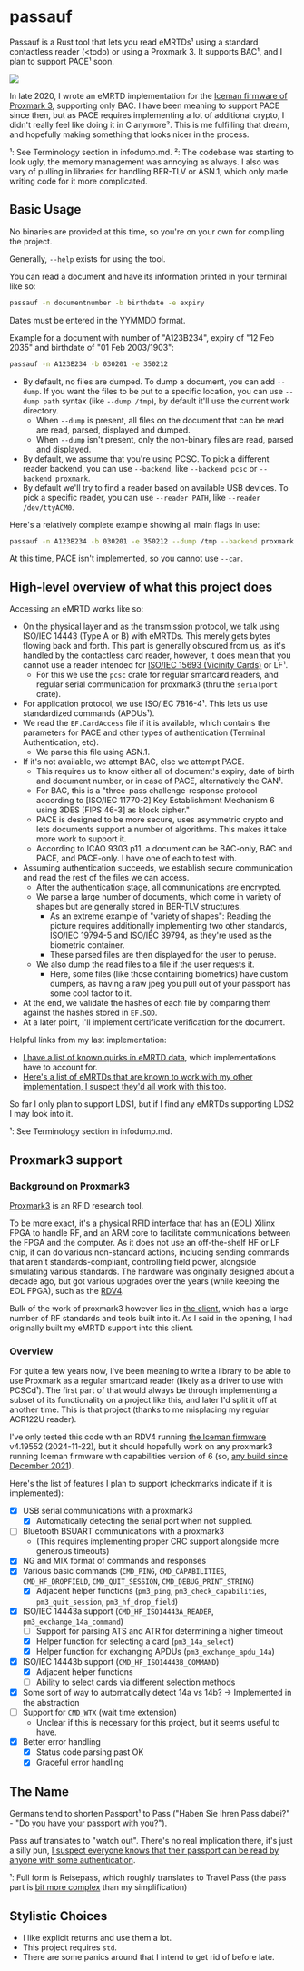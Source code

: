 # passauf

Passauf is a Rust tool that lets you read eMRTDs¹ using a standard contactless reader (\<todo) or using a Proxmark 3. It supports BAC¹, and I plan to support PACE¹ soon.

![](https://elixi.re/i/7vim01so3o.png)

In late 2020, I wrote an eMRTD implementation for the [Iceman firmware of Proxmark 3](https://github.com/RfidResearchGroup/proxmark3), supporting only BAC. I have been meaning to support PACE since then, but as PACE requires implementing a lot of additional crypto, I didn't really feel like doing it in C anymore². This is me fulfilling that dream, and hopefully making something that looks nicer in the process.

¹: See Terminology section in infodump.md.
²: The codebase was starting to look ugly, the memory management was annoying as always. I also was vary of pulling in libraries for handling BER-TLV or ASN.1, which only made writing code for it more complicated.

## Basic Usage

No binaries are provided at this time, so you're on your own for compiling the project.

Generally, `--help` exists for using the tool.

You can read a document and have its information printed in your terminal like so:
```bash
passauf -n documentnumber -b birthdate -e expiry
```

Dates must be entered in the YYMMDD format.

Example for a document with number of "A123B234", expiry of "12 Feb 2035" and birthdate of "01 Feb 2003/1903":
```bash
passauf -n A123B234 -b 030201 -e 350212
```

- By default, no files are dumped. To dump a document, you can add `--dump`. If you want the files to be put to a specific location, you can use `--dump path` syntax (like `--dump /tmp`), by default it'll use the current work directory.
    - When `--dump` is present, all files on the document that can be read are read, parsed, displayed and dumped.
    - When `--dump` isn't present, only the non-binary files are read, parsed and displayed.
- By default, we assume that you're using PCSC. To pick a different reader backend, you can use `--backend`, like `--backend pcsc` or `--backend proxmark`.
- By default we'll try to find a reader based on available USB devices. To pick a specific reader, you can use `--reader PATH`, like `--reader /dev/ttyACM0`.

Here's a relatively complete example showing all main flags in use:
```bash
passauf -n A123B234 -b 030201 -e 350212 --dump /tmp --backend proxmark --reader /dev/ttyACM0
```

At this time, PACE isn't implemented, so you cannot use `--can`.

## High-level overview of what this project does

Accessing an eMRTD works like so:

- On the physical layer and as the transmission protocol, we talk using ISO/IEC 14443 (Type A or B) with eMRTDs. This merely gets bytes flowing back and forth. This part is generally obscured from us, as it's handled by the contactless card reader, however, it does mean that you cannot use a reader intended for [ISO/IEC 15693 (Vicinity Cards)](https://en.wikipedia.org/wiki/ISO/IEC_15693) or LF¹.
    - For this we use the `pcsc` crate for regular smartcard readers, and regular serial communication for proxmark3 (thru the `serialport` crate).
- For application protocol, we use ISO/IEC 7816-4¹. This lets us use standardized commands (APDUs¹).
- We read the `EF.CardAccess` file if it is available, which contains the parameters for PACE and other types of authentication (Terminal Authentication, etc).
    - We parse this file using ASN.1.
- If it's not available, we attempt BAC, else we attempt PACE.
    - This requires us to know either all of document's expiry, date of birth and document number, or in case of PACE, alternatively the CAN¹.
    - For BAC, this is a "three-pass challenge-response protocol according to [ISO/IEC 11770-2] Key Establishment Mechanism 6 using 3DES [FIPS 46-3] as block cipher."
    - PACE is designed to be more secure, uses asymmetric crypto and lets documents support a number of algorithms. This makes it take more work to support it.
    - According to ICAO 9303 p11, a document can be BAC-only, BAC and PACE, and PACE-only. I have one of each to test with.
- Assuming authentication succeeds, we establish secure communication and read the rest of the files we can access.
    - After the authentication stage, all communications are encrypted.
    - We parse a large number of documents, which come in variety of shapes but are generally stored in BER-TLV structures.
        - As an extreme example of "variety of shapes": Reading the picture requires additionally implementing two other standards, ISO/IEC 19794-5 and ISO/IEC 39794, as they're used as the biometric container.
        - These parsed files are then displayed for the user to peruse.
    - We also dump the read files to a file if the user requests it.
        - Here, some files (like those containing biometrics) have custom dumpers, as having a raw jpeg you pull out of your passport has some cool factor to it.
- At the end, we validate the hashes of each file by comparing them against the hashes stored in `EF.SOD`.
- At a later point, I'll implement certificate verification for the document.

Helpful links from my last implementation:
- [I have a list of known quirks in eMRTD data](https://wf.lavatech.top/aves-tech-notes/emrtd-data-quirks), which implementations have to account for.
- [Here's a list of eMRTDs that are known to work with my other implementation, I suspect they'd all work with this too](https://github.com/RfidResearchGroup/proxmark3/issues/1117).

So far I only plan to support LDS1, but if I find any eMRTDs supporting LDS2 I may look into it.

¹: See Terminology section in infodump.md.

## Proxmark3 support

### Background on Proxmark3

[Proxmark3](https://en.wikipedia.org/wiki/Proxmark3) is an RFID research tool.

To be more exact, it's a physical RFID interface that has an (EOL) Xilinx FPGA to handle RF, and an ARM core to facilitate communications between the FPGA and the computer. As it does not use an off-the-shelf HF or LF chip, it can do various non-standard actions, including sending commands that aren't standards-compliant, controlling field power, alongside simulating various standards. The hardware was originally designed about a decade ago, but got various upgrades over the years (while keeping the EOL FPGA), such as the [RDV4](https://lab401.com/en-de/products/proxmark-3-rdv4).

Bulk of the work of proxmark3 however lies in [the client](https://github.com/RfidResearchGroup/proxmark3), which has a large number of RF standards and tools built into it. As I said in the opening, I had originally built my eMRTD support into this client.

### Overview

For quite a few years now, I've been meaning to write a library to be able to use Proxmark as a regular smartcard reader (likely as a driver to use with PCSCd¹). The first part of that would always be through implementing a subset of its functionality on a project like this, and later I'd split it off at another time. This is that project (thanks to me misplacing my regular ACR122U reader).

I've only tested this code with an RDV4 running [the Iceman firmware](https://github.com/RfidResearchGroup/proxmark3) v4.19552 (2024-11-22), but it should hopefully work on any proxmark3 running Iceman firmware with capabilities version of 6 (so, [any build since December 2021](https://github.com/RfidResearchGroup/proxmark3/commit/69ea599fee3cd95474b7dfb79027760da312a8fa)).

Here's the list of features I plan to support (checkmarks indicate if it is implemented):

- [x] USB serial communications with a proxmark3
    - [x] Automatically detecting the serial port when not supplied.
- [ ] Bluetooth BSUART communications with a proxmark3
    - (This requires implementing proper CRC support alongside more generous timeouts)
- [x] NG and MIX format of commands and responses
- [x] Various basic commands (`CMD_PING`, `CMD_CAPABILITIES`, `CMD_HF_DROPFIELD`, `CMD_QUIT_SESSION`, `CMD_DEBUG_PRINT_STRING`)
    - [x] Adjacent helper functions (`pm3_ping`, `pm3_check_capabilities`, `pm3_quit_session`, `pm3_hf_drop_field`)
- [x] ISO/IEC 14443a support (`CMD_HF_ISO14443A_READER`, `pm3_exchange_14a_command`)
    - [ ] Support for parsing ATS and ATR for determining a higher timeout
    - [x] Helper function for selecting a card (`pm3_14a_select`)
    - [x] Helper function for exchanging APDUs (`pm3_exchange_apdu_14a`)
- [x] ISO/IEC 14443b support (`CMD_HF_ISO14443B_COMMAND`)
    - [x] Adjacent helper functions
    - [ ] Ability to select cards via different selection methods
- [x] Some sort of way to automatically detect 14a vs 14b? -> Implemented in the abstraction
- [ ] Support for `CMD_WTX` (wait time extension)
    - Unclear if this is necessary for this project, but it seems useful to have.
- [x] Better error handling
    - [x] Status code parsing past OK
    - [x] Graceful error handling

## The Name

Germans tend to shorten Passport¹ to Pass ("Haben Sie Ihren Pass dabei?" - "Do you have your passport with you?").

Pass auf translates to "watch out". There's no real implication there, it's just a silly pun, [I suspect everyone knows that their passport can be read by anyone with some authentication](https://xkcd.com/2501/).

¹: Full form is Reisepass, which roughly translates to Travel Pass (the pass part is [bit more complex](https://en.wiktionary.org/wiki/Pass#Etymology_2) than my simplification)

## Stylistic Choices

- I like explicit returns and use them a lot.
- This project requires `std`.
- There are some panics around that I intend to get rid of before late.
